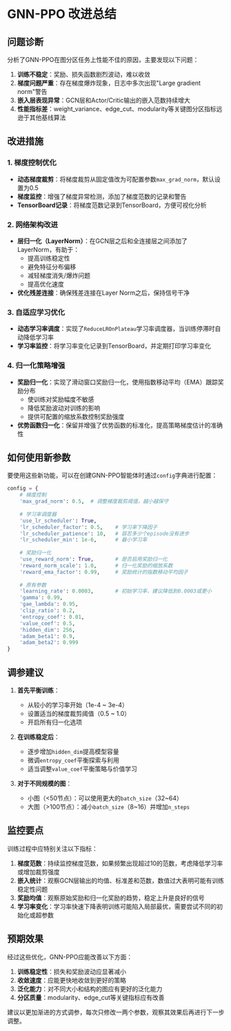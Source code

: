 # GNN-PPO 改进总结

## 问题诊断

分析了GNN-PPO在图分区任务上性能不佳的原因，主要发现以下问题：

1. **训练不稳定**：奖励、损失函数剧烈波动，难以收敛
2. **梯度问题严重**：存在梯度爆炸现象，日志中多次出现"Large gradient norm"警告
3. **嵌入层表现异常**：GCN层和Actor/Critic输出的嵌入范数持续增大
4. **性能指标差**：weight_variance、edge_cut、modularity等关键图分区指标远逊于其他基线算法

## 改进措施

### 1. 梯度控制优化

- **动态梯度裁剪**：将梯度裁剪从固定值改为可配置参数`max_grad_norm`，默认设置为0.5
- **梯度监控**：增强了梯度异常检测，添加了梯度范数的记录和警告
- **TensorBoard记录**：将梯度范数记录到TensorBoard，方便可视化分析

### 2. 网络架构改进

- **层归一化（LayerNorm）**：在GCN层之后和全连接层之间添加了LayerNorm，有助于：
  - 提高训练稳定性
  - 避免特征分布偏移
  - 减轻梯度消失/爆炸问题
  - 提高优化速度
- **优化残差连接**：确保残差连接在Layer Norm之后，保持信号干净

### 3. 自适应学习优化

- **动态学习率调度**：实现了`ReduceLROnPlateau`学习率调度器，当训练停滞时自动降低学习率
- **学习率监控**：将学习率变化记录到TensorBoard，并定期打印学习率变化

### 4. 归一化策略增强

- **奖励归一化**：实现了滑动窗口奖励归一化，使用指数移动平均（EMA）跟踪奖励分布
  - 使训练对奖励幅度不敏感
  - 降低奖励波动对训练的影响
  - 提供可配置的缩放系数控制奖励强度
- **优势函数归一化**：保留并增强了优势函数的标准化，提高策略梯度估计的准确性

## 如何使用新参数

要使用这些新功能，可以在创建GNN-PPO智能体时通过`config`字典进行配置：

```python
config = {
    # 梯度控制
    'max_grad_norm': 0.5,  # 调整梯度裁剪阈值，越小越保守
    
    # 学习率调度器
    'use_lr_scheduler': True,
    'lr_scheduler_factor': 0.5,    # 学习率下降因子
    'lr_scheduler_patience': 10,   # 容忍多少个episode没有进步
    'lr_scheduler_min': 1e-6,      # 最小学习率
    
    # 奖励归一化
    'use_reward_norm': True,       # 是否启用奖励归一化
    'reward_norm_scale': 1.0,      # 归一化奖励的缩放系数
    'reward_ema_factor': 0.99,     # 奖励统计的指数移动平均因子
    
    # 原有参数
    'learning_rate': 0.0003,       # 初始学习率，建议降低到0.0003或更小
    'gamma': 0.99,
    'gae_lambda': 0.95,
    'clip_ratio': 0.2,
    'entropy_coef': 0.01,
    'value_coef': 0.5,
    'hidden_dim': 256,
    'adam_beta1': 0.9,
    'adam_beta2': 0.999
}
```

## 调参建议

1. **首先平衡训练**：
   - 从较小的学习率开始（1e-4 ~ 3e-4）
   - 设置适当的梯度裁剪阈值（0.5 ~ 1.0）
   - 开启所有归一化选项
   
2. **在训练稳定后**：
   - 逐步增加`hidden_dim`提高模型容量
   - 微调`entropy_coef`平衡探索与利用
   - 适当调整`value_coef`平衡策略与价值学习
   
3. **对于不同规模的图**：
   - 小图（<50节点）：可以使用更大的`batch_size`（32~64）
   - 大图（>100节点）：减小`batch_size`（8~16）并增加`n_steps`

## 监控要点

训练过程中应特别关注以下指标：

1. **梯度范数**：持续监控梯度范数，如果频繁出现超过10的范数，考虑降低学习率或增加裁剪强度
2. **嵌入统计**：观察GCN层输出的均值、标准差和范数，数值过大表明可能有训练稳定性问题
3. **奖励均值**：观察原始奖励和归一化奖励的趋势，稳定上升是良好的信号
4. **学习率变化**：学习率快速下降表明训练可能陷入局部最优，需要尝试不同的初始化或超参数

## 预期效果

经过这些优化，GNN-PPO应能改善以下方面：

1. **训练稳定性**：损失和奖励波动应显著减小
2. **收敛速度**：应能更快地收敛到更好的策略
3. **泛化能力**：对不同大小和结构的图应有更好的泛化能力
4. **分区质量**：modularity、edge_cut等关键指标应有改善

建议以更加渐进的方式调参，每次只修改一两个参数，观察其效果后再进行下一步调整。
